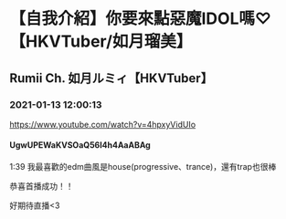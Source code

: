 # 【自我介紹】你要來點惡魔IDOL嗎♡【HKVTuber/如月瑠美】

## Rumii Ch. 如月ルミィ【HKVTuber】

### 2021-01-13 12:00:13

https://www.youtube.com/watch?v=4hpxyVidUIo

#### UgwUPEWaKVSOaQ56l4h4AaABAg

1:39 我最喜歡的edm曲風是house(progressive、trance)，還有trap也很棒



恭喜首播成功！！



好期待直播<3

